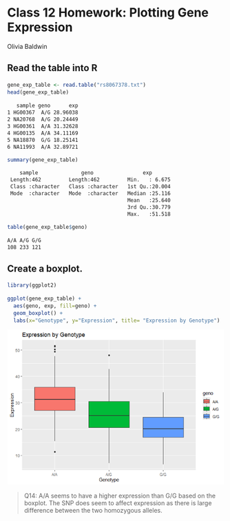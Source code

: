 # Class 12 Homework: Plotting Gene Expression
Olivia Baldwin

## Read the table into R

``` r
gene_exp_table <- read.table("rs8067378.txt") 
head(gene_exp_table) 
```

       sample geno      exp
    1 HG00367  A/G 28.96038
    2 NA20768  A/G 20.24449
    3 HG00361  A/A 31.32628
    4 HG00135  A/A 34.11169
    5 NA18870  G/G 18.25141
    6 NA11993  A/A 32.89721

``` r
summary(gene_exp_table) 
```

        sample              geno                exp        
     Length:462         Length:462         Min.   : 6.675  
     Class :character   Class :character   1st Qu.:20.004  
     Mode  :character   Mode  :character   Median :25.116  
                                           Mean   :25.640  
                                           3rd Qu.:30.779  
                                           Max.   :51.518  

``` r
table(gene_exp_table$geno)
```


    A/A A/G G/G 
    108 233 121 

## Create a boxplot.

``` r
library(ggplot2)
```

``` r
ggplot(gene_exp_table) +
  aes(geno, exp, fill=geno) +
  geom_boxplot() +
  labs(x="Genotype", y="Expression", title= "Expression by Genotype")  
```

![](class12_hw_files/figure-commonmark/unnamed-chunk-4-1.png)

> Q14: A/A seems to have a higher expression than G/G based on the
> boxplot. The SNP does seem to affect expression as there is large
> difference between the two homozygous alleles.
